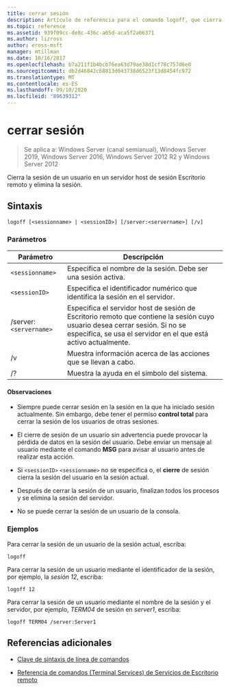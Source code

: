 ```yaml
---
title: cerrar sesión
description: Artículo de referencia para el comando logoff, que cierra la sesión de un usuario en un servidor host de sesión Escritorio remoto y elimina la sesión.
ms.topic: reference
ms.assetid: 939f09cc-de8c-436c-a05d-aca5f2a06371
ms.author: lizross
author: eross-msft
manager: mtillman
ms.date: 10/16/2017
ms.openlocfilehash: b7a211f1b4bcb76ea63d79ae38d1cf78c757d6e0
ms.sourcegitcommit: db2d46842c68813d043738d6523f13d8454fc972
ms.translationtype: MT
ms.contentlocale: es-ES
ms.lasthandoff: 09/10/2020
ms.locfileid: "89639312"
---
```

# <a name="logoff"></a>cerrar sesión

> Se aplica a: Windows Server (canal semianual), Windows Server 2019, Windows Server 2016, Windows Server 2012 R2 y Windows Server 2012

Cierra la sesión de un usuario en un servidor host de sesión Escritorio remoto y elimina la sesión.

## <a name="syntax"></a>Sintaxis
```
logoff [<sessionname> | <sessionID>] [/server:<servername>] [/v]
```

### <a name="parameters"></a>Parámetros

| Parámetro | Descripción |
| --------- | ----------- |
| `<sessionname>` | Especifica el nombre de la sesión. Debe ser una sesión activa.|
| `<sessionID>` | Especifica el identificador numérico que identifica la sesión en el servidor. |
| /server:`<servername>` | Especifica el servidor host de sesión de Escritorio remoto que contiene la sesión cuyo usuario desea cerrar sesión. Si no se especifica, se usa el servidor en el que está activo actualmente. |
| /v | Muestra información acerca de las acciones que se llevan a cabo. |
| /? | Muestra la ayuda en el símbolo del sistema. |

#### <a name="remarks"></a>Observaciones

- Siempre puede cerrar sesión en la sesión en la que ha iniciado sesión actualmente. Sin embargo, debe tener el permiso **control total** para cerrar la sesión de los usuarios de otras sesiones.

- El cierre de sesión de un usuario sin advertencia puede provocar la pérdida de datos en la sesión del usuario. Debe enviar un mensaje al usuario mediante el comando **MSG** para avisar al usuario antes de realizar esta acción.

- Si `<sessionID>` `<sessionname>` no se especifica o, el **cierre** de sesión cierra la sesión del usuario en la sesión actual.

- Después de cerrar la sesión de un usuario, finalizan todos los procesos y se elimina la sesión del servidor.

- No se puede cerrar la sesión de un usuario de la consola.

### <a name="examples"></a>Ejemplos

Para cerrar la sesión de un usuario de la sesión actual, escriba:

```
logoff
```

Para cerrar la sesión de un usuario mediante el identificador de la sesión, por ejemplo, la *sesión 12*, escriba:

```
logoff 12
```

Para cerrar la sesión de un usuario mediante el nombre de la sesión y el servidor, por ejemplo, *TERM04* de sesión en *server1*, escriba:

```
logoff TERM04 /server:Server1
```

## <a name="additional-references"></a>Referencias adicionales

- [Clave de sintaxis de línea de comandos](command-line-syntax-key.md)

- [Referencia de comandos (Terminal Services) de Servicios de Escritorio remoto](remote-desktop-services-terminal-services-command-reference.md)
